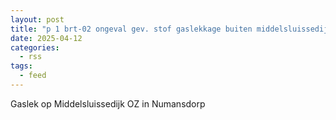```yaml
---
layout: post
title: "p 1 brt-02 ongeval gev. stof gaslekkage buiten middelsluissedijk oz numansdorp 189491 185531"
date: 2025-04-12
categories: 
  - rss
tags: 
  - feed
---
```


Gaslek op Middelsluissedijk OZ in Numansdorp
